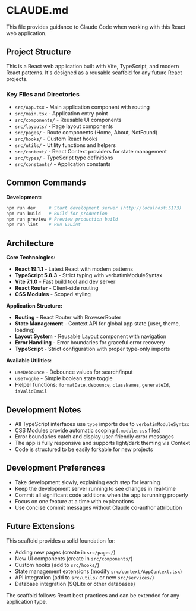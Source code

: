 # CLAUDE.md

This file provides guidance to Claude Code when working with this React web application.

## Project Structure

This is a React web application built with Vite, TypeScript, and modern React patterns. It's designed as a reusable scaffold for any future React projects.

### Key Files and Directories
- `src/App.tsx` - Main application component with routing
- `src/main.tsx` - Application entry point
- `src/components/` - Reusable UI components
- `src/layouts/` - Page layout components
- `src/pages/` - Route components (Home, About, NotFound)
- `src/hooks/` - Custom React hooks
- `src/utils/` - Utility functions and helpers
- `src/context/` - React Context providers for state management
- `src/types/` - TypeScript type definitions
- `src/constants/` - Application constants

## Common Commands

**Development:**
```bash
npm run dev     # Start development server (http://localhost:5173)
npm run build   # Build for production
npm run preview # Preview production build
npm run lint    # Run ESLint
```

## Architecture

**Core Technologies:**
- **React 19.1.1** - Latest React with modern patterns
- **TypeScript 5.8.3** - Strict typing with verbatimModuleSyntax
- **Vite 7.1.0** - Fast build tool and dev server
- **React Router** - Client-side routing
- **CSS Modules** - Scoped styling

**Application Structure:**
- **Routing** - React Router with BrowserRouter
- **State Management** - Context API for global app state (user, theme, loading)
- **Layout System** - Reusable Layout component with navigation
- **Error Handling** - Error boundaries for graceful error recovery
- **TypeScript** - Strict configuration with proper type-only imports

**Available Utilities:**
- `useDebounce` - Debounce values for search/input
- `useToggle` - Simple boolean state toggle
- Helper functions: `formatDate`, `debounce`, `classNames`, `generateId`, `isValidEmail`

## Development Notes

- All TypeScript interfaces use `type` imports due to `verbatimModuleSyntax`
- CSS Modules provide automatic scoping (`.module.css` files)
- Error boundaries catch and display user-friendly error messages
- The app is fully responsive and supports light/dark theming via Context
- Code is structured to be easily forkable for new projects

## Development Preferences

- Take development slowly, explaining each step for learning
- Keep the development server running to see changes in real-time
- Commit all significant code additions when the app is running properly
- Focus on one feature at a time with explanations
- Use concise commit messages without Claude co-author attribution

## Future Extensions

This scaffold provides a solid foundation for:
- Adding new pages (create in `src/pages/`)
- New UI components (create in `src/components/`)
- Custom hooks (add to `src/hooks/`)
- State management extensions (modify `src/context/AppContext.tsx`)
- API integration (add to `src/utils/` or new `src/services/`)
- Database integration (SQLite or other databases)

The scaffold follows React best practices and can be extended for any application type.